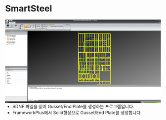 # SmartSteel

<img src="https://github.com/humkyung/SmartSteel/blob/master/Docs/SmartSteel.png" align="left" /><br />

------

* SDNF 파일을 읽어 Gusset/End Plate를 생성하는 프로그램입니다.
* FrameworkPlus에서 Solid형상으로 Gusset/End Plate를 생성합니다.
